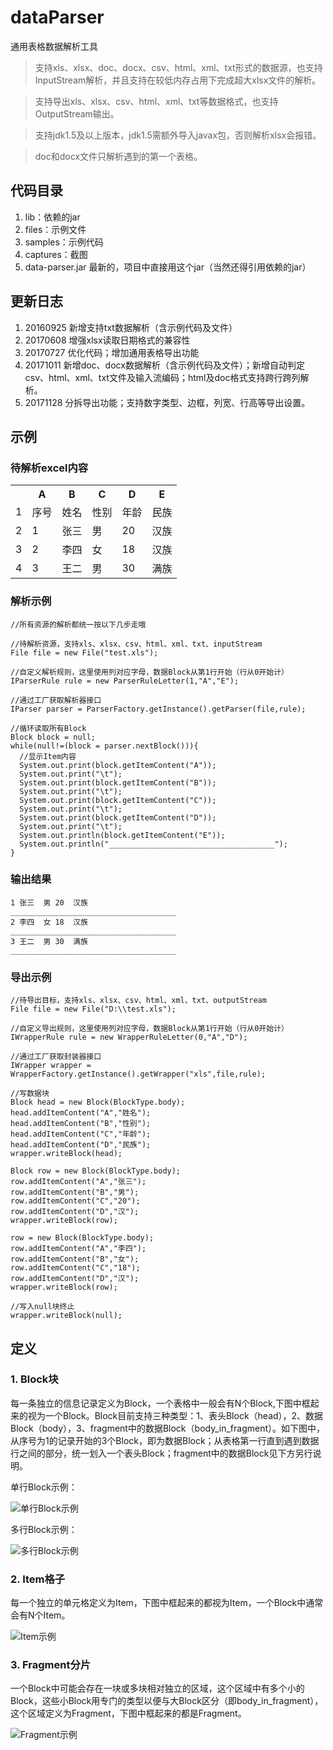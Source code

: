 # dataParser

通用表格数据解析工具

> 支持xls、xlsx、doc、docx、csv、html、xml、txt形式的数据源，也支持InputStream解析，并且支持在较低内存占用下完成超大xlsx文件的解析。

> 支持导出xls、xlsx、csv、html、xml、txt等数据格式，也支持OutputStream输出。

> 支持jdk1.5及以上版本，jdk1.5需额外导入javax包，否则解析xlsx会报错。

> doc和docx文件只解析遇到的第一个表格。

## 代码目录

1. lib：依赖的jar
2. files：示例文件
3. samples：示例代码
4. captures：截图
5. data-parser.jar 最新的，项目中直接用这个jar（当然还得引用依赖的jar）

## 更新日志

1. 20160925 新增支持txt数据解析（含示例代码及文件）
2. 20170608 增强xlsx读取日期格式的兼容性
3. 20170727 优化代码；增加通用表格导出功能
4. 20171011 新增doc、docx数据解析（含示例代码及文件）；新增自动判定csv、html、xml、txt文件及输入流编码；html及doc格式支持跨行跨列解析。
5. 20171128 分拆导出功能；支持数字类型、边框，列宽、行高等导出设置。

## 示例

### 待解析excel内容

<table>
  <tr>
  <th></th>
  <th>A</th>
  <th>B</th>
  <th>C</th>
  <th>D</th>
  <th>E</th>
  </tr>
  <tr>
  <td>1</td>
  <td>序号</td>
  <td>姓名</td>
  <td>性别</td>
  <td>年龄</td>
  <td>民族</td>
  </tr>
  <tr>
  <td>2</td>
  <td>1</td>
  <td>张三</td>
  <td>男</td>
  <td>20</td>
  <td>汉族</td>
  </tr>
  <tr>
  <td>3</td>
  <td>2</td>
  <td>李四</td>
  <td>女</td>
  <td>18</td>
  <td>汉族</td>
  </tr>
  <tr>
  <td>4</td>
  <td>3</td>
  <td>王二</td>
  <td>男</td>
  <td>30</td>
  <td>满族</td>
  </tr>
</table>

### 解析示例

    //所有资源的解析都统一按以下几步走哦

    //待解析资源，支持xls、xlsx、csv、html、xml、txt、inputStream
    File file = new File("test.xls");

    //自定义解析规则，这里使用列对应字母，数据Block从第1行开始（行从0开始计）
    IParserRule rule = new ParserRuleLetter(1,"A","E");

    //通过工厂获取解析器接口
    IParser parser = ParserFactory.getInstance().getParser(file,rule);

    //循环读取所有Block
    Block block = null;
    while(null!=(block = parser.nextBlock())){
      //显示Item内容
      System.out.print(block.getItemContent("A"));
      System.out.print("\t");
      System.out.print(block.getItemContent("B"));
      System.out.print("\t");
      System.out.print(block.getItemContent("C"));
      System.out.print("\t");
      System.out.print(block.getItemContent("D"));
      System.out.print("\t");
      System.out.println(block.getItemContent("E"));
      System.out.println("_____________________________________");
    }

### 输出结果

    1 张三  男 20  汉族
    _____________________________________
    2 李四  女 18  汉族
    _____________________________________
    3 王二  男 30  满族
    _____________________________________


### 导出示例

    //待导出目标，支持xls、xlsx、csv、html、xml、txt、outputStream
    File file = new File("D:\\test.xls");

    //自定义导出规则，这里使用列对应字母，数据Block从第1行开始（行从0开始计）
    IWrapperRule rule = new WrapperRuleLetter(0,"A","D");

    //通过工厂获取封装器接口
    IWrapper wrapper = WrapperFactory.getInstance().getWrapper("xls",file,rule);
    
    //写数据块
    Block head = new Block(BlockType.body);
    head.addItemContent("A","姓名");
    head.addItemContent("B","性别");
    head.addItemContent("C","年龄");
    head.addItemContent("D","民族");
    wrapper.writeBlock(head);

    Block row = new Block(BlockType.body);
    row.addItemContent("A","张三");
    row.addItemContent("B","男");
    row.addItemContent("C","20");
    row.addItemContent("D","汉");
    wrapper.writeBlock(row);

    row = new Block(BlockType.body);
    row.addItemContent("A","李四");
    row.addItemContent("B","女");
    row.addItemContent("C","18");
    row.addItemContent("D","汉");
    wrapper.writeBlock(row);

    //写入null块终止
    wrapper.writeBlock(null);

## 定义

### 1. Block块

每一条独立的信息记录定义为Block，一个表格中一般会有N个Block,下图中框起来的视为一个Block。Block目前支持三种类型：1、表头Block（head），2、数据Block（body），3、fragment中的数据Block（body_in_fragment）。如下图中，从序号为1的记录开始的3个Block，即为数据Block；从表格第一行直到遇到数据行之间的部分，统一划入一个表头Block；fragment中的数据Block见下方另行说明。

单行Block示例：

![单行Block示例](https://github.com/6tail/dataParser/raw/master/captures/single_line_block.jpg)

多行Block示例：

![多行Block示例](https://github.com/6tail/dataParser/raw/master/captures/multiple_line_block.jpg)

### 2. Item格子

每一个独立的单元格定义为Item，下图中框起来的都视为Item，一个Block中通常会有N个Item。

![Item示例](https://github.com/6tail/dataParser/raw/master/captures/item.jpg)

### 3. Fragment分片

一个Block中可能会存在一块或多块相对独立的区域，这个区域中有多个小的Block，这些小Block用专门的类型以便与大Block区分（即body_in_fragment），这个区域定义为Fragment，下图中框起来的都是Fragment。

![Fragment示例](https://github.com/6tail/dataParser/raw/master/captures/fragment.jpg)